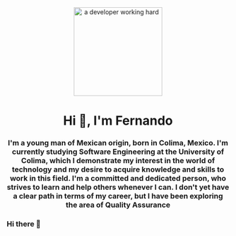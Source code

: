 <div id="header" align="center">
    <img src="https://media.giphy.com/media/qgQUggAC3Pfv687qPC/giphy.gif" alt="a developer working hard" width="200">
    <h1 align="center">Hi 👋, I'm Fernando</h1>
    <h3 align="center">I'm a young man of Mexican origin, born in Colima, Mexico. I'm currently studying Software Engineering at the University of Colima, which I demonstrate my interest in the world of technology and my desire to acquire knowledge and skills to work in this field. I'm a committed and dedicated person, who strives to learn and help others whenever I can. I don't yet have a clear path in terms of my career, but I have been exploring the area of Quality Assurance</h3>
</div>

### Hi there 👋

<!--
**farellano0/farellano0** is a ✨ _special_ ✨ repository because its `README.md` (this file) appears on your GitHub profile.

Here are some ideas to get you started:

- 🔭 I’m currently working on ...
- 🌱 I’m currently learning ...
- 👯 I’m looking to collaborate on ...
- 🤔 I’m looking for help with ...
- 💬 Ask me about ...
- 📫 How to reach me: ...
- 😄 Pronouns: ...
- ⚡ Fun fact: ...
-->
